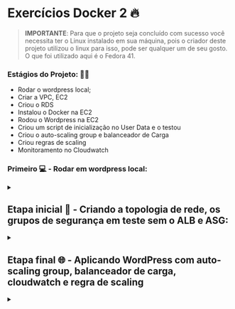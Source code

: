 # Exercícios Docker 2 🔥

> **IMPORTANTE**: Para que o projeto seja concluído com sucesso você necessita ter o Linux instalado em sua máquina, pois o criador deste projeto utilizou o linux para isso, pode ser qualquer um de seu gosto. O que foi utilizado aqui é o Fedora 41.

### Estágios do Projeto: 👨‍💻

- Rodar o wordpress local;
- Criar a VPC, EC2
- Criou o RDS
- Instalou o Docker na EC2
- Rodou o Wordpress na EC2
- Criou um script de inicialização no User Data e o testou
- Criou o auto-scaling group e balanceador de Carga
- Criou regras de scaling
- Monitoramento no Cloudwatch

### Primeiro 💻 - Rodar em wordpress local:
<div>
    <details align=¨left¨>
    <summary></summary>

-  Para rodar o wordpress local, como avisado anteriormente você necessitará estar logado em uma maquina linux e faça os seguintes comandos: 

```
sudo dnf update && sudo dnf upgrade -y
```
- Estes comandos buscarão atualizações na máquina e as instalarão.

## Baixando o Docker e o Dockercompose na máquina.

- Aqui está o passo a passo da instação utilizando a documentação oficial e simples, baixe e depois de instalado retorne ao projeto.

[Docker e Dockercompose instalação oficial](https://docs.fedoraproject.org/en-US/quick-docs/installing-docker/)

## Rodando o wordpress localmente

### 1-  Criar uma abstração dos volumes e redes (Opcional).

```
----------------------------------------------------------------------------------------

|- NETWORK
|-- NAME 'tunel'

----------------------------------------------------------------------------------------

|- VOLUMES
|-- NAME wordp
|-- NAME dbm

----------------------------------------------------------------------------------------
```
- Projeto: foi definido o nome da rede, será 'tunel' e será criado dois volumes, um para armazenar os arquivos do site(wordp), outro os arquivos referentes ao banco de dados(dbm).

### 2- Criar volumes para arquivos do site e do banco de dados.

```
1- docker volume create wordp

2- docker volume create dbm

3- docker volume ls

----------------------------------------------------------------------------------------
```
- 1- Cria um volume para o Wordpress.
- 2- Cria um volume para o Banco de dados mysql.
- 3- Listas os volumes.

### 3- Criar uma rede para permitir uma conexão entre o banco e o site.

```
1- docker network create tunel

2- docker network ls

----------------------------------------------------------------------------------------
```
- 1- Cria uma rede com o nome 'tunel'.
- 2- Lista as redes.

### 4 - Criar pastas para armazenar arquivos referentes ao projeto.

```
1- mkdir projetinho
2- cd projetinho

----------------------------------------------------------------------------------------
```
- 1- Cria uma diretório com o nome 'projetinho'
- 2- Entra no diretório especificado (Por mais leigo que seja, fazer uma estrutura para um projeto é essencial).

### 5 - Checar a documentação  do docker-hub.

```
https://hub.docker.com/_/wordpress
```

### 6- Criar uma abstração do banco de dados (Opcional).

```
|- DB NAME 'projetinho'
|-- DB USER 'toguro'
|-- DB PASSWORD '0311'
```

### 7- Criar um compose seguindo a documentação acima.

nano `docker-compose.yml`: 
```
services:
  web:
    image: wordpress
    restart: always
    ports:
      - "80:80"
    environment:
      WORDPRESS_DB_HOST: db
      WORDPRESS_DB_USER: toguro
      WORDPRESS_DB_PASSWORD: 0311
      WORDPRESS_DB_NAME: projetinho
    volumes:
      - wordp:/var/www/html
    networks:
      - tunel

  db:
    image: mysql:8.0
    restart: always
    environment:
      MYSQL_DATABASE: projetinho
      MYSQL_USER: toguro
      MYSQL_PASSWORD: 0311
      MYSQL_RANDOM_ROOT_PASSWORD: '1'
    volumes:
      - dbm:/var/lib/mysql
    networks:
      - tunel

networks:
  tunel:
    driver: bridge

volumes:
  wordp:
  dbm:

```

### 8- Executar o compose, e após o teste apagar ele.

```
1- docker compose up -d

2- docker compose down

----------------------------------------------------------------------------------------
```
- 1- Executa o arquivo 'docker-compose.yml'
- 2- Exclui os containers gerados(Caso não tenha criado os volumes e a rede antes de executar, o mesmo irá criar as redes serão excluidas más os volumes permanecerão)

### 9 - Resultado

- Entre no localhost:8080 da sua máquina e verá a página no ar.

</div>

## Etapa inicial 🤖 - Criando a topologia de rede, os grupos de segurança em teste sem o ALB e ASG:
<div>
    <details align=¨left¨>
    <summary></summary>

```
- EM VPC
- Vamos criar um VPC padrão e dar o nome de projetinho

- Em EC2 > Security groups
- Vamos criar um com nome de toguro usando a VPC que criamos

- Criando o banco de dados RDS


Especificações: 

- RDS com MySQL, sem Multi-AZ e instâncias db.t3.micro

--------------------------------------------------------------------------------------

|- NAME DB 'db-wordpress'
|-- NAME USER 'toguro'
|-- PASSWORD '40028922'
|--- DATABASE NAME 'db_projetinho'

--------------------------------------------------------------------------------------

O que foi escrito acima em:

- Escrevendo RDS No buscador e clicando em Aurora and RDS
- Crie um banco de dados
- Marque a opção MYSQL
- Em modelos marque o nivel gratuito
- Marque o unico disponivel, single-AZ
- Em configurações nomeie o banco de dados como db-wordpress
- coloque a senha sem assentos, que seja facil de lembrar
- Após a criação do banco de dados RDS > escolha o seu banco > security > altere a regra de entrada pro grupo de segurança que vai estar sua ec2.
```

## Criando uma EC2 instancia

```
- Em inicio rápido marque o ubuntu
- Configurações de rede: marque o VPC que criamos em publico
- Atribuia um IP public automaticamente, habilite
- selecione um grupo de segurança existente
- no final em Dados se usuário Copie e cole o que está à baixo para lá:
--------------------------------------------------------------------------------------
#!/bin/bash

 sudo apt update -y
 sudo apt upgrade -y
 
 sudo apt install -y ca-certificates curl gnupg wget
 
 sudo install -m 0755 -d /etc/apt/keyrings
 curl -fsSL https://download.docker.com/linux/ubuntu/gpg | sudo gpg --dearmor -o /etc/apt/keyrings/docker.gpg
 sudo chmod a+r /etc/apt/keyrings/docker.gpg
 
 echo "deb [arch=$(dpkg --print-architecture) signed-by=/etc/apt/keyrings/docker.gpg] https://download.docker.com/linux/ubuntu \
   $(. /etc/os-release && echo "$VERSION_CODENAME") stable" | \
   sudo tee /etc/apt/sources.list.d/docker.list > /dev/null
 
 sudo apt update -y
 sudo apt install -y docker-ce docker-ce-cli containerd.io docker-buildx-plugin docker-compose-plugin
 
 sudo apt install -y mysql-client
 
 sudo usermod -aG docker $USER
 
 newgrp docker
 
 sudo systemctl enable docker
 sudo systemctl start docker
-----------------------------------------------------------------------------------

```

## Entre na EC2 via SSH

## Depois de entrar, baixar o mysql-client para testar a conectividade com o banco de dados como está abaixo:

```
sudo apt install -y mysql-client

-------------------------------------------------------------------------------------

mysql -h [ENDEREÇO_DO_BANCO] -u [USUÁRIO] -p -e "SHOW DATABASES;"
```

## Depois, escreva: nano docker-compose.yml

```
Abrirá o nano para editar, marque: 
------------------------------------------------------------------------
services:
  web:
    image: wordpress
    restart: always
    ports:
      - "80:80"
    environment:
      WORDPRESS_DB_HOST: db-wordpress.c98i000mqf2o.us-east-1.rds.amazonaws.com
      WORDPRESS_DB_USER: toguro
      WORDPRESS_DB_PASSWORD: 40028922
      WORDPRESS_DB_NAME: db_projetinho
    networks:
      - tunel

networks:
  tunel:
    driver: bridge
--------------------------------------------------------------------------
```
## Dado isto, copie o endereço IPv4 público da instância e entre em uma nova guia.

## Feito!

</details>
</div>


## Etapa final 🌐 - Aplicando WordPress com auto-scaling group, balanceador de carga, cloudwatch e regra de scaling 
<div>
    <details align=¨left¨>
    <summary></summary>
        
```
- 1: Entre na AWS, na barra de pesquisa, pesquise por VPC 
- 2: Vá em Criar VPC e mude apenas o nome do projeto. 
- 3: Volte e vá para ¨Suas VPCs" e marque a VPC que você criou 
- 4: Vá em mapas de recursos, passe o mouse em uma subnet pública, e clique na flecha que aparecerá a direita.
- 5: Vá em ações no começo da página 
- 6: Clique em editar configurações de sub-rede 
- 7: Marque a opção de habilidar o enredeço IPv4 púlbico de atribuição automática.
- 8: Salve e faça o mesmo com outra subnet pública que está em VPCs.
```
        
### Criação de security groups 
```
- Vá na barra de pesquisa novamente, digite EC2 e clique.
- No catálogo à esquerda procure por Security Groups e clique.
- Vá em criar um security group.
- Será necessário criar 4 grupos de segurança, um para cada item, como RDS (banco de dados), WebServer, EFS e ALB (Recomendo usar um sg-alb, sg-rds, sg-webserver, sg-efs para que você consiga se localizar, cada um tem uma regra de entrada e saída diferente)
- Em VPC marque a VPC que foi criada.
- Em descrição, escreva como se estivesse explicando o que está fazendo para você no futuro.
``` 
### Definição de Regras de entrada e Saída do WebServer, ALB, EFS e RDS. 

```
- Web Server
- Regra de entrada e saída não marque nada

- RDS (Mysql)
- Regra de entrada: marque MYSQL/AURORA e Origem Marque o Security group do WebServer e descreva isso em description
- Regras de saída: Marque todo o tráfego, e origem marque 0.0.0.0/0

- EFS
- Regras de entrada: Marque NDS e em Origem marque o Secuirity Group do Web Server e intere isso em descrição
- Regras de saída: Marque todo o tráfego, e origem marque 0.0.0.0/0

- ALB
- Regras de entrada: Marque HTTP, e origem marque 0.0.0.0/0
- Regras de saída: Marque HTTP, e origem Marque o Security group do WebServer e intere isso em descrição

- Volte em security group em Web Server e edite o grupo de segurança para adicionar mais regras de entrada e saida

- Editando Web Server:
- Regras de entrada: Marque HTTP e em Origem marque o Secuirity Group do ALB e intere isso em descrição
- Regras de entrada: Marque SSH e em Origem marque o IP da sua máquina e intere isso em descrição

- Regras de saída: marque MYSQL/AURORA, e origem marque o security group do RDS e intere isso em descrição
- Regras de saída: HTTP, e origem marque o security group do ALB e intere isso em descrição
- Regras de saída: marque todo o tráfego, e origem marque 0.0.0.0/0
```
## Criando O EFS 
```
- Na barra de busca digite EFS e entre
- Crie um novo EFS
- Vá em personalizar onde está na caixa à baixo.
- O nome é opcional, mas recomendo deixar um como EFS-projeto
- Marque como regional
- Habilite backups automáticos
- Em gerenciamento de ciclo de vida, marque ¨Nenhum" em Transição para infrequent Acess e Transição para Archive
- Em Configuração de performance, marque intermitente
- Aperte para ir na próxima aba e selecione o grupo de segurança do EFS que foi criado antes.
- Após isso avance até terminar.
```

## Criação do RDS - Banco de dados 
```
- Pesquise na barra de busca por Aurora and RDS e clique

- Vá em criar banco de dados, está um pouco abaixo
- Em opções de mecanismo: marque o MYSQL
- Abaixo em versão de mecanismo: marque a última versào.

- Em MODELOS: Marque a opçào ¨Nível gratuíto¨
- Em DISPONIBILIDADE E DURABILIDADE: Marque a opção Implementação de instância de banco de dados Single-AZ
- Em CONFIGURAÇÕES: mude o Identificador, coloque db-wordpress, será o banco de dados do wordpress
- Em CONFIGURAÇÕES DE CREDENCIAIS: o usuário será o usuário que a gente vai logar, deixo como toguro
- Marque AUTOGERENCIADA
- Em senhas, escolha uma forte, porém fácil e sem assentos.

- Em CONFIGURAÇÕES INSTÂNCIA, marque o tipo para db.t3.micro
- Em CONFIGURAÇÃO ADICIONAL DE ARMAZENAMENTO > Limite máximo de armazenamento > Marque 25 em vez de 1000
- Em CONECTIVIDADE verifique se a VPC está correta
- Em GRUPO DE SEGURANÇA DE VPC (FIREWALL) Marque o grupo de segurança do RDS que foi criado
- Antes de finalizar a criação RDS, defina um nome pro banco de dados em CONFIGURAÇÃO ADICIONAL à baixo do site e guarde essa informação: exemplo: db_wordpress

- Vá e finalize, criar banco de dados, ele vai demorar para subir
```

## Armazenando o endereço do RDS e o ponto de montagem EFS

```
 - RDS

 - Vá para Aurora and RDS
 - Marque o banco de dados criado e vá para Segurança e conexão
 - Copie o Endpoint e guarde.

 - EFS

 - Vá para EFS
 - Em nome clique no seu EFS
 - Vá em anexar no canto superior direito
 - Copie e guarde o código do assistente de montagem do EFS 
```

## Alterando o userdata e o docker-compose.yml para que tenha nossas informações

`userdata`
```
#!/bin/bash

sudo yum update -y
sudo yum install -y docker wget amazon-efs-utils

sudo service docker start
sudo systemctl enable docker.service
sudo usermod -aG docker ec2-user

sudo curl -L "https://github.com/docker/compose/releases/latest/download/docker-compose-$(uname -s)-$(uname -m)" -o /usr/local/bin/docker-compose
sudo chmod +x /usr/local/bin/docker-compose

sudo mkdir -p /wordpress <<<<<< trocar o nome da pasta pra um de sua vontade
sudo mount -t efs -o tls fs-0a69c979ffa96bd6a:/ /wordpress  <<<<<<< fazer o mesmo aqui

if mountpoint -q /wordpress; then
    echo "EFS montado com sucesso em /wordpress"
else
    echo "Falha ao montar EFS"
    exit 1
fi

wget -O /home/ec2-user/docker-compose.yml https://raw.githubusercontent.com/Daijinpala/AVA4_24032025/main/POTATO%20SCRIPT/docker-compose.yml

sudo chown ec2-user:ec2-user /home/ec2-user/docker-compose.yml

cd /home/ec2-user
sudo docker-compose up -d
```

`docker-compose.yml`
```
services:
  web:
    image: wordpress
    restart: always
    ports:
      - "80:80"
    environment:
      WORDPRESS_DB_HOST: seu_endpoint_do_banco_de_dados
      WORDPRESS_DB_USER: o_usuario_do_seu_rds
      WORDPRESS_DB_PASSWORD: sua_senha
      WORDPRESS_DB_NAME: o_nome_da_sua_database
    volumes:
      - /home/ec2-user/pastadesuapreferencia:/var/www/html
    networks:
      - tunel

networks:
  tunel:
    driver: bridge
```

## Criando um modelo de execução Launch Template
```
- Na barra de busca procure por modelos de execução
- Criar modelo de execução
- Coloque o nome como TemplateWebServer e em sua descrição de enfase que é EC2 com docker e docker compose rodando o wordpress
- Marque a opção de orientação sobre o auto scaling

- Mais à baixo em Início rápido, marque o Amazon Linux
- Em instância marque o t2.micro
- Em configurações de rede não marque uma sub-rede específica mas marque o grupo de segurança do web server

- Em Tags marque as Tags que é utilizado na trilha de AWS
- Em deetalhes avançados coloque o arquivo no user-data, não esqueça de trocar o ponto e montagem pelo seu em EFS
- Em dados de usuário coloque o ¨userdata¨ que está em >Alterando o userdata e o docker-compose.yml para que tenha nossas informações< na explicação anterior
```

## Criando o ASG com o ALB 

```
 - Volte para EC2
 - Procure no lado esquerdo o auto scaling group
 - Criar auto scaling group
 - Colocar um nome (ex: ASG-WebServer) e escolher o launch template que criamos anteriormente
 - Em zonas de disponibilidade e sub-nets escolha as sub-nets pulbicas de zonas diferentes
 - Distruibição de disponibilidade deixe mem melhor esforço equilibrado
 - Avance

 - Em balanceamento de carga deixe em anexar um novo balanceador de carga
 - EM anexar um novo balanceador de carga marque application load balancer
 - Deixe o o nome do balanceador de carga como: LoadBalanceWordPress
 - Marque >internet-fancing< em esquema de balanceador de carga
 - Em verificações de integridade, ative a vaixinha de verificações de integridade do Elastic Load balancing
 - Avance

 - Troque a quantidade de máquinas minimas e maximas conforme o pedido do cliente
 - Futuramente você pode trocar a politicá de escalabilidade por uma personalizada do CloudWhatch
 - O tipo de métrica marque média de utilização da CPU
 - O valor do destino marque como 80
 - Habilite o monitoramento do cloudwatch
 - Avance

 - Crie uma tag personalizada para saber quais são as instancias criadas pelo ASG (Exemplo: Name - ASGWordpress)
 - Entre no seu loadbalancer, se você criou ele pelo ASG ele vai vir como padrão o grupo de segurança do seu webserver troque pelo o do ALB criado anteriormente, marque o seu load balance, vá em segurança > editar > edite o grupo de segurança sg_webserver para sg_alb
 - Após terminar os testes reduza o numero de maquinas minimas e maximas para 0 no ASG (Auto Scaling Group), ele mesmo vai encerrar as instancias, pode demorar
```

## Testing

```
- EM EC2 - Verifique a criação das ec2 e suas zonas de disponibilidade
- Cole o ¨user-data¨ de antes e execute ele já na máquina pelo ssh da instancia(Ele não está executando pelo userdata más executa com a gente fazendo pelo ssh)
- Entre usando o DNS do seu load balance pelo navegador
- Acesse as métricas pelo CloudWatch
- Feito!


</div>
